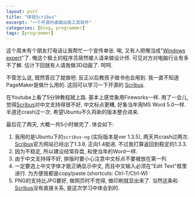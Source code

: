 ```yaml
---
layout: post
title: "体验Scribus"
excerpt: "一个开源的桌面出版工具软件"
categories: [blog, programmer]
tags: [programmer]
---
```


这个周末有个朋友打电话让我帮忙一个宣传单张. 唉, 又有人把俺当成"[Windows expert][]"了. 
俺这个极土的程序员居然被人请来做设计师. 可见对方对电脑行业有多不了解. 估计下回就有人请我做3D动画了. 呵呵. 

不管怎么说, 既然答应了就做吧. 反正以后教孩子做书也会用到. 
我一直不知道PageMaker是做什么用的. 这回可以学习一下开源的
[Scribus][]. 

在Youtube上看了5分钟教程就上路. 
基本上感觉象用Fireworks一样. 
用了一会儿, 觉得[Scribus][]对中文支持得很不好, 中文标点更糟, 好象当年用MS Word 5.0一样. 半道还crash过一次. 
希望Ubuntu不久将新的版本整合进来.

最后花了两天, 大概一共5小时做完了. 体会如下:

1. 我用的是Ubuntu下的`scribus-ng` (实际版本是ver 1.3.5), 两天共crash过两次. 
[Scribus][]官方网站已经出了1.3.8, 正向1.4挺进. 不过我打算返回到稳定的1.3.3.
1. 因为不稳定, 所以建议经常存盘, 和使当年的Word一样. 
1. 由于中文支持得不好, 排版时要小心注意中文标点不要被放在第一列
1. 一定要选上中文字体才能正确显示中文, 而且中文输入必须在"Edit Text"框里进行. 为方便我都是copy/paste (shortcuts: Ctrl-T/Ctrl-W)
1. PNG的支持比JPG要好, 做网页时不觉得, 做印刷就显出来了. 当然这条和[Scribus][]没有直接关系, 是这次学习中体会到的. 

[Scribus]: /knowledge/entry/scribus.html
[Windows expert]: /blog/2010/07/windows-expert.html

